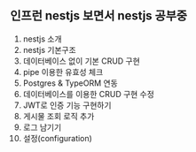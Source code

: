## 인프런 nestjs 보면서 nestjs 공부중

1. nestjs 소개
2. nestjs 기본구조
3. 데이터베이스 없이 기본 CRUD 구현
4. pipe 이용한 유효성 체크
5. Postgres & TypeORM 연동
6. 데이터베이스를 이용한 CRUD 구현 수정
7. JWT로 인증 기능 구현하기
8. 게시물 조회 로직 추가
9. 로그 남기기
10. 설정(configuration)

